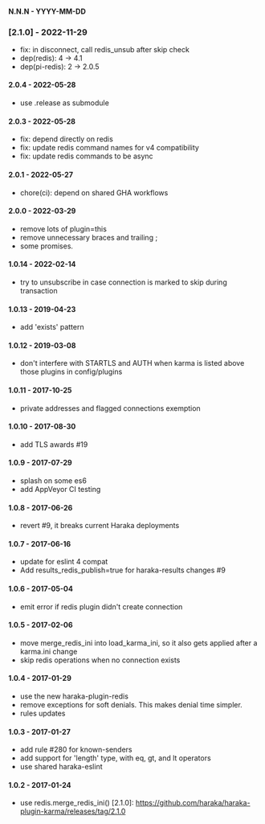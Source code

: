 
#### N.N.N - YYYY-MM-DD


### [2.1.0] - 2022-11-29

- fix: in disconnect, call redis_unsub after skip check
- dep(redis): 4 -> 4.1
- dep(pi-redis): 2 -> 2.0.5


#### 2.0.4 - 2022-05-28

- use .release as submodule


#### 2.0.3 - 2022-05-28

- fix: depend directly on redis
- fix: update redis command names for v4 compatibility
- fix: update redis commands to be async


#### 2.0.1 - 2022-05-27

- chore(ci): depend on shared GHA workflows


#### 2.0.0 - 2022-03-29

- remove lots of plugin=this
- remove unnecessary braces and trailing ;
- some promises.


#### 1.0.14 - 2022-02-14

- try to unsubscribe in case connection is marked to skip during transaction


#### 1.0.13 - 2019-04-23

- add 'exists' pattern


#### 1.0.12 - 2019-03-08

- don't interfere with STARTLS and AUTH when karma is listed above those plugins in config/plugins


#### 1.0.11 - 2017-10-25

- private addresses and flagged connections exemption


#### 1.0.10 - 2017-08-30

- add TLS awards #19


#### 1.0.9 - 2017-07-29

- splash on some es6
- add AppVeyor CI testing


#### 1.0.8 - 2017-06-26

- revert #9, it breaks current Haraka deployments


#### 1.0.7 - 2017-06-16

- update for eslint 4 compat
- Add results_redis_publish=true for haraka-results changes #9


#### 1.0.6 - 2017-05-04

- emit error if redis plugin didn't create connection


#### 1.0.5 - 2017-02-06

- move merge_redis_ini into load_karma_ini, so it also gets applied
  after a karma.ini change
- skip redis operations when no connection exists


#### 1.0.4 - 2017-01-29

- use the new haraka-plugin-redis
- remove exceptions for soft denials. This makes denial time simpler.
- rules updates


#### 1.0.3 - 2017-01-27

- add rule #280 for known-senders
- add support for 'length' type, with eq, gt, and lt operators
- use shared haraka-eslint


#### 1.0.2 - 2017-01-24

- use redis.merge_redis_ini()
[2.1.0]: https://github.com/haraka/haraka-plugin-karma/releases/tag/2.1.0
